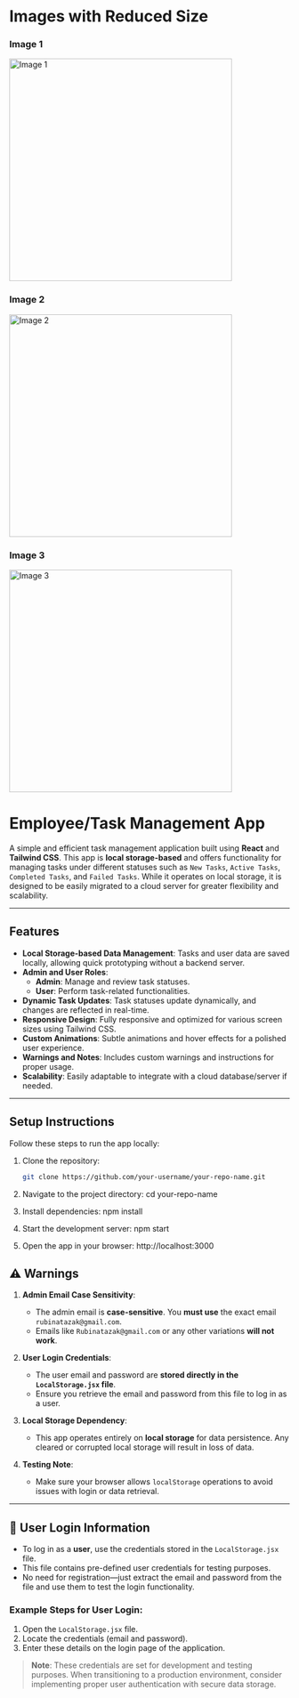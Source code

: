 # Images with Reduced Size

### Image 1
<img src="https://github.com/user-attachments/assets/1346e9b0-5e6e-4411-833e-a8c8f3c0eea2" alt="Image 1" width="400"/>

### Image 2
<img src="https://github.com/user-attachments/assets/e8ae9801-0645-45cd-9a11-386d89b827dc" alt="Image 2" width="400"/>

### Image 3
<img src="https://github.com/user-attachments/assets/5db8f5ee-a2bb-4be1-aebc-0e1b09e0d219" alt="Image 3" width="400"/>

# Employee/Task Management App  

A simple and efficient task management application built using **React** and **Tailwind CSS**. This app is **local storage-based** and offers functionality for managing tasks under different statuses such as `New Tasks`, `Active Tasks`, `Completed Tasks`, and `Failed Tasks`. While it operates on local storage, it is designed to be easily migrated to a cloud server for greater flexibility and scalability.  

---

## Features  

- **Local Storage-based Data Management**: Tasks and user data are saved locally, allowing quick prototyping without a backend server.  
- **Admin and User Roles**:  
  - **Admin**: Manage and review task statuses.  
  - **User**: Perform task-related functionalities.  
- **Dynamic Task Updates**: Task statuses update dynamically, and changes are reflected in real-time.  
- **Responsive Design**: Fully responsive and optimized for various screen sizes using Tailwind CSS.  
- **Custom Animations**: Subtle animations and hover effects for a polished user experience.  
- **Warnings and Notes**: Includes custom warnings and instructions for proper usage.  
- **Scalability**: Easily adaptable to integrate with a cloud database/server if needed.  

---

## Setup Instructions  

Follow these steps to run the app locally:  

1. Clone the repository:  
   ```bash
   git clone https://github.com/your-username/your-repo-name.git

2. Navigate to the project directory:
   cd your-repo-name
  
3. Install dependencies:
   npm install

4. Start the development server:
   npm start
   
5. Open the app in your browser:
   http://localhost:3000

## ⚠️ Warnings  

1. **Admin Email Case Sensitivity**:  
   - The admin email is **case-sensitive**. You **must use** the exact email `rubinatazak@gmail.com`.  
   - Emails like `Rubinatazak@gmail.com` or any other variations **will not work**.  

2. **User Login Credentials**:  
   - The user email and password are **stored directly in the `LocalStorage.jsx` file**.  
   - Ensure you retrieve the email and password from this file to log in as a user.  

3. **Local Storage Dependency**:  
   - This app operates entirely on **local storage** for data persistence. Any cleared or corrupted local storage will result in loss of data.  

4. **Testing Note**:  
   - Make sure your browser allows `localStorage` operations to avoid issues with login or data retrieval.

---

## 👤 User Login Information  

- To log in as a **user**, use the credentials stored in the `LocalStorage.jsx` file.  
- This file contains pre-defined user credentials for testing purposes.  
- No need for registration—just extract the email and password from the file and use them to test the login functionality.  

### Example Steps for User Login:  

1. Open the `LocalStorage.jsx` file.  
2. Locate the credentials (email and password).  
3. Enter these details on the login page of the application.  

> **Note**: These credentials are set for development and testing purposes. When transitioning to a production environment, consider implementing proper user authentication with secure data storage.  

